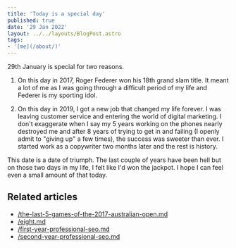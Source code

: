 ```yaml
---
title: 'Today is a special day'
published: true
date: '29 Jan 2022'
layout: ../../layouts/BlogPost.astro
tags:
- '[me](/about/)'
---
```


29th January is special for two reasons.

1. On this day in 2017, Roger Federer won his 18th grand slam title. It meant a lot of me as I was going through a difficult period of my life and Federer is my sporting idol.

2. On this day in 2019, I got a new job that changed my life forever. I was leaving customer service and entering the world of digital marketing. I don't exaggerate when I say my 5 years working on the phones nearly destroyed me and after 8 years of trying to get in and failing (I openly admit to "giving up" a few times), the success was sweeter than ever. I started work as a copywriter two months later and the rest is history.

This date is a date of triumph. The last couple of years have been hell but on those two days in my life, I felt like I'd won the jackpot. I hope I can feel even a small amount of that today.

## Related articles

* [/the-last-5-games-of-the-2017-australian-open.md](/post/the-last-5-games-of-the-2017-australian-open/)
* [/eight.md](/post/eight/)
* [/first-year-professional-seo.md](/post/first-year-professional-seo/)
* [/second-year-professional-seo.md](/post/second-year-professional-seo/)